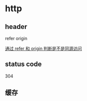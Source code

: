 # http

## header

refer
origin

[通过 refer 和 origin 判断是不是同源访问](https://tech.meituan.com/2018/10/11/fe-security-csrf.html)

## status code

304

## 缓存